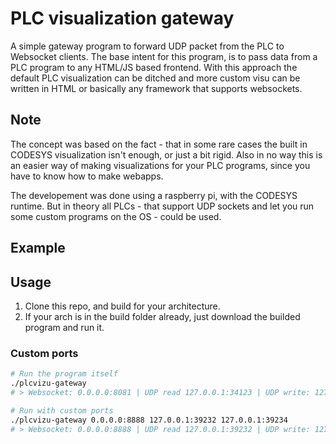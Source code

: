 # PLC visualization gateway
A simple gateway program to forward UDP packet from the PLC to Websocket clients. The base intent for this program, is to pass data from a PLC program to any HTML/JS based frontend. With this approach the default PLC visualization can be ditched and more custom visu can be written in HTML or basically any framework that supports websockets. 

## Note
The concept was based on the fact - that in some rare cases the built in CODESYS visualization isn't enough, or just a bit rigid. Also in no way this is an easier way of making visualizations for your PLC programs, since you have to know how to make webapps.   

The developement was done using a raspberry pi, with the CODESYS runtime. But in theory all PLCs - that support UDP sockets and let you run some custom programs on the OS - could be used.

## Example


## Usage
1. Clone this repo, and build for your architecture.
2. If your arch is in the build folder already, just download the builded program and run it.

### Custom ports
```sh
# Run the program itself
./plcvizu-gateway
# > Websocket: 0.0.0.0:8081 | UDP read 127.0.0.1:34123 | UDP write: 127.0.0.1:34126

# Run with custom ports
./plcvizu-gateway 0.0.0.0:8888 127.0.0.1:39232 127.0.0.1:39234
# > Websocket: 0.0.0.0:8888 | UDP read 127.0.0.1:39232 | UDP write: 127.0.0.1:39234
```


